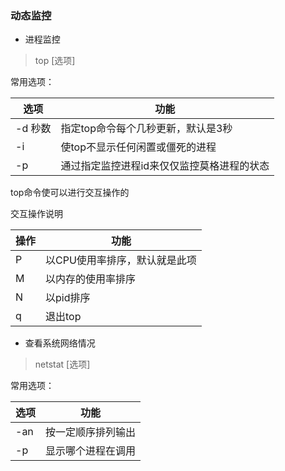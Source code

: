 ### 动态监控

* 进程监控
> top [选项]

常用选项：

选项|功能
---|---
-d 秒数|指定top命令每个几秒更新，默认是3秒
-i|使top不显示任何闲置或僵死的进程
-p|通过指定监控进程id来仅仅监控莫格进程的状态

top命令使可以进行交互操作的

交互操作说明

操作|功能
---|---
P|以CPU使用率排序，默认就是此项
M|以内存的使用率排序
N|以pid排序
q|退出top

* 查看系统网络情况

> netstat [选项]

常用选项：

选项|功能
---|---
-an|按一定顺序排列输出
-p|显示哪个进程在调用

